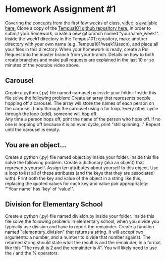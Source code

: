 # Homework Assignment #1

Covering the concepts from the first few weeks of class, [video is available here.](https://www.youtube.com/watch?v=s7OyO_NU1fc)
Clone a copy of the [Tempus101 github repository here.](https://github.com/Suiname/Tempus101)
In order to submit your homework, create a new git branch named "yourname_week1".  Inside the week1 directory in the Tempus101 repository, make another directory with your own name (e.g. Tempus101/week1/Jason), and place all your files in this directory.  When your homework is ready, create a Pull Request into the master branch from your branch.  Details on how to both create branches and make pull requests are explained in the last 10 or so minutes of the youtube video above.

## Carousel
Create a python (.py) file named carousel.py inside your folder.  Inside this file solve the following problem:
Create an array that represents people hopping off a carousel.  The array will store the names of each person on the carousel.
Loop through the carousel using a for loop. Every other cycle through the loop (odd), someone will hop off.  
Any time a person hops off, print the name of the person who hops off.  If no one is hopping off because it is an even cycle, print "still spinning..."
Repeat until the carousel is empty.

## You are an object...
Create a python (.py) file named object.py inside your folder.  Inside this file solve the following problem:
Create a dictionary (aka an object) that represents yourself.
Assign ten attributes about yourself to this object.
Use a loop to list all of these attributes (and the keys that they are associated with).  Print both the key and value of the object in a string like this, replacing the quoted values for each key and value pair appropriately: "'Your name' has 'key' of 'value'".

## Division for Elementary School
Create a python (.py) file named division.py inside your folder.  Inside this file solve the following problem:
In elementary school, when you divide you typically use division and have to report the remainder.
Create a function named "elementary_division" that returns a string.
It will accept two arguments: a number, and a number to divide that number against.
The returned string should state what the result is and the remainder, in a format like this "The result is 2 and the remainder is 4".
You will likely need to use the / and the % operators.
